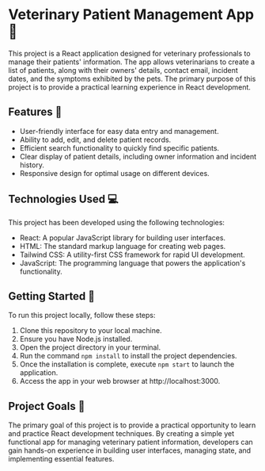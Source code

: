 # Veterinary Patient Management App 🐾

This project is a React application designed for veterinary professionals to manage their patients' information. The app allows veterinarians to create a list of patients, along with their owners' details, contact email, incident dates, and the symptoms exhibited by the pets. The primary purpose of this project is to provide a practical learning experience in React development.

## Features 🌟
- User-friendly interface for easy data entry and management.
- Ability to add, edit, and delete patient records.
- Efficient search functionality to quickly find specific patients.
- Clear display of patient details, including owner information and incident history.
- Responsive design for optimal usage on different devices.

## Technologies Used 💻 
This project has been developed using the following technologies:
- React: A popular JavaScript library for building user interfaces.
- HTML: The standard markup language for creating web pages.
- Tailwind CSS: A utility-first CSS framework for rapid UI development.
- JavaScript: The programming language that powers the application's functionality.

## Getting Started 🚀
To run this project locally, follow these steps:
1. Clone this repository to your local machine.
2. Ensure you have Node.js installed.
3. Open the project directory in your terminal.
4. Run the command `npm install` to install the project dependencies.
5. Once the installation is complete, execute `npm start` to launch the application.
6. Access the app in your web browser at http://localhost:3000.

## Project Goals 🎯
The primary goal of this project is to provide a practical opportunity to learn and practice React development techniques. By creating a simple yet functional app for managing veterinary patient information, developers can gain hands-on experience in building user interfaces, managing state, and implementing essential features.

